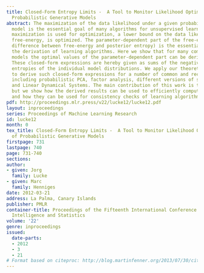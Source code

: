```yaml
---
title: Closed-Form Entropy Limits -  A Tool to Monitor Likelihood Optimization of
  Probabilistic Generative Models
abstract: The maximization of the data likelihood under a given probabilistic generative
  model is the essential goal of many algorithms for unsupervised learning. If expectation
  maximization is used for optimization, a lower bound on the data likelihood, the
  free-energy, is optimized. The parameter-dependent part of the free-energy (the
  difference between free-energy and posterior entropy) is the essential entity in
  the derivation of learning algorithms. Here we show that for many common generative
  models the optimal values of the parameter-dependent part can be derived in closed-form.
  These closed-form expressions are hereby given as sums of the negative (differential)
  entropies of the individual model distributions. We apply our theoretical results
  to derive such closed-form expressions for a number of common and recent models,
  including probabilistic PCA, factor analysis, different versions of sparse coding,
  and Linear Dynamical Systems. The main contribution of this work is theoretical
  but we show how the derived results can be used to efficiently compute free-energies,
  and how they can be used for consistency checks of learning algorithms.
pdf: http://proceedings.mlr.press/v22/lucke12/lucke12.pdf
layout: inproceedings
series: Proceedings of Machine Learning Research
id: lucke12
month: 0
tex_title: Closed-Form Entropy Limits -  A Tool to Monitor Likelihood Optimization
  of Probabilistic Generative Models
firstpage: 731
lastpage: 740
page: 731-740
sections: 
author:
- given: Jorg
  family: Lucke
- given: Marc
  family: Henniges
date: 2012-03-21
address: La Palma, Canary Islands
publisher: PMLR
container-title: Proceedings of the Fifteenth International Conference on Artificial
  Intelligence and Statistics
volume: '22'
genre: inproceedings
issued:
  date-parts:
  - 2012
  - 3
  - 21
# Format based on citeproc: http://blog.martinfenner.org/2013/07/30/citeproc-yaml-for-bibliographies/
---
```

